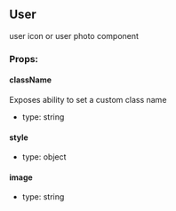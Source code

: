 ## User
user icon or user photo component

### Props:

#### className
Exposes ability to set a custom class name
 - type: string

#### style
 - type: object

#### image
 - type: string

